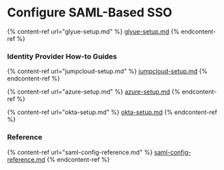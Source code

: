 # Configure SAML-Based SSO

{% content-ref url="glyue-setup.md" %}
[glyue-setup.md](glyue-setup.md)
{% endcontent-ref %}

### Identity Provider How-to Guides

{% content-ref url="jumpcloud-setup.md" %}
[jumpcloud-setup.md](jumpcloud-setup.md)
{% endcontent-ref %}

{% content-ref url="azure-setup.md" %}
[azure-setup.md](azure-setup.md)
{% endcontent-ref %}

{% content-ref url="okta-setup.md" %}
[okta-setup.md](okta-setup.md)
{% endcontent-ref %}

### Reference

{% content-ref url="saml-config-reference.md" %}
[saml-config-reference.md](saml-config-reference.md)
{% endcontent-ref %}
